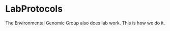 LabProtocols
============

The Environmental Genomic Group also does lab work. This is how we do it.
